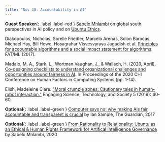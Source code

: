 ```yaml
---
title: "Nov 30: Accountability in AI"
---
```


**Guest Speaker**{: .label .label-red } [Sabelo Mhlambi](https://cyber.harvard.edu/people/sabelo-mhlambi) on global south perspectives in AI policy and on [Ubuntu Ethics](https://ubuntuethics.com/). 

Diakopoulos, Nicholas, Sorelle Friedler, Marcelo Arenas, Solon Barocas, Michael Hay, Bill Howe, Hosagrahar Visvesvaraya Jagadish et al. [Principles for accountable algorithms and a social impact statement for algorithms](https://www.fatml.org/resources/principles-for-accountable-algorithms). FAT/ML (2017).

Madaio, M. A., Stark, L., Wortman Vaughan, J., & Wallach, H. (2020, April). [Co-designing checklists to understand organizational challenges and opportunities around fairness in AI](https://dl.acm.org/doi/pdf/10.1145/3313831.3376445). In Proceedings of the 2020 CHI Conference on Human Factors in Computing Systems (pp. 1-14).

Elish, Madeleine Clare. ["Moral crumple zones: Cautionary tales in human-robot interaction."](https://estsjournal.org/index.php/ests/article/view/260) Engaging Science, Technology, and Society 5 (2019): 40-60.

**Optional**{: .label .label-green } [Computer says no: why making AIs fair, accountable and transparent is crucial](https://www.theguardian.com/science/2017/nov/05/computer-says-no-why-making-ais-fair-accountable-and-transparent-is-crucial#:~:text=Artificial%20intelligence%20(AI)-,Computer%20says%20no%3A%20why%20making%20AIs%20fair,accountable%20and%20transparent%20is%20crucial&text=In%20October%2C%20American%20teachers%20prevailed,test%20scores%20against%20state%20averages) by Ian Sample, The Guardian, 2017

**Optional**{: .label .label-green } [From Rationality to Relationality: Ubuntu as an Ethical & Human Rights Framework for Artifical Intelligence Governance](https://carrcenter.hks.harvard.edu/publications/rationality-relationality-ubuntu-ethical-and-human-rights-framework-artificial) by Sabelo Mhlambi, 2020
